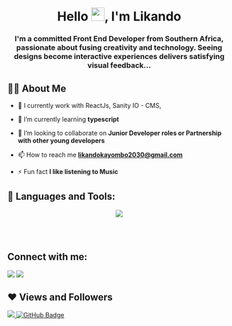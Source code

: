 <h1 align="center">Hello <img src="https://raw.githubusercontent.com/MartinHeinz/MartinHeinz/master/wave.gif" width="30px">, I'm Likando</h1>
<h3 align="center">I'm a committed Front End Developer from Southern Africa, passionate about fusing creativity and technology. Seeing designs become interactive experiences delivers satisfying visual feedback...</h3>

## 🙋‍♂️ About Me

- 🔭 I currently work with ReactJs, Sanity IO - CMS,

- 🌱 I’m currently learning **typescript**

- 👯 I’m looking to collaborate on **Junior Developer roles or Partnership with other young developers**

- 📫 How to reach me **likandokayombo2030@gmail.com**

- ⚡ Fun fact **I like listening to Music**

## 🚀 Languages and Tools:

<p align="center">
  <a href="https://skillicons.dev">
    <img src="https://skillicons.dev/icons?i=react,javascript,tailwindcss,css,html,git" />
  </a>
</p>

<br/>
<br/>

## Connect with me:

<a href = "https://twitter.com/likandokayombo"><img src="https://img.icons8.com/fluent/48/000000/twitter.png"/></a>
<a href = "https://www.instagram.com/likandokayombo3/"><img src="https://img.icons8.com/fluent/48/000000/instagram-new.png"/></a>

</p>

## ❤ Views and Followers

<a href="https://github.com/Meghna-DAS/github-profile-views-counter">
    <img src="https://komarev.com/ghpvc/?username=likandokayombo">
</a>
<a href="https://github.com/likandokayombo?tab=followers"><img src="https://img.shields.io/github/followers/likandokayombo?label=Followers&style=social" alt="GitHub Badge"></a>
